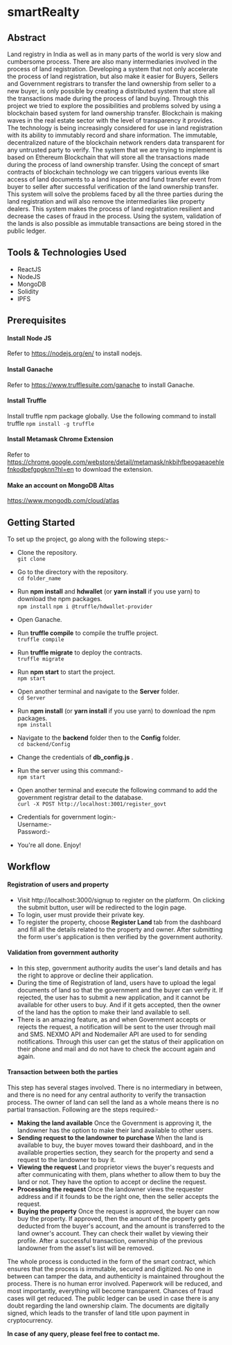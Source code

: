 # smartRealty

## Abstract

Land registry in India as well as in many parts of the world is very slow and cumbersome process. There are also many intermediaries involved in the process of land registration. Developing a system that not only accelerate the process of land registration, but also make it easier for Buyers, Sellers and Government registrars to transfer the land ownership from seller to a new buyer, is only possible by creating a distributed system that store all the transactions made during the process of land buying. Through this project we tried to explore the possibilities and problems solved by using a blockchain based system for land ownership transfer. Blockchain is making waves in the real estate sector with the level of transparency it provides. The technology is being increasingly considered for use in land registration with its ability to immutably record and share information. The immutable, decentralized nature of the blockchain network renders data transparent for any untrusted party to verify. The system that we are trying to implement is based on Ethereum Blockchain that will store all the transactions made during the process of land ownership transfer. Using the concept of smart contracts of blockchain technology we can triggers various events like access of land documents to a land inspector and fund transfer event from buyer to seller after successful verification of the land ownership transfer. This system will solve the problems faced by all the three parties during the land registration and will also remove the intermediaries like property dealers. This system makes the process of land registration resilient and decrease the cases of fraud in the process. Using the system, validation of the lands is also possible as immutable transactions are being stored in the public ledger.

## Tools & Technologies Used

- ReactJS
- NodeJS
- MongoDB
- Solidity
- IPFS

## Prerequisites

#### Install Node JS
Refer to https://nodejs.org/en/ to install nodejs.

#### Install Ganache
Refer to https://www.trufflesuite.com/ganache to install Ganache.

#### Install Truffle
Install truffle npm package globally. Use the following command to install truffle
`npm install -g truffle`

#### Install Metamask Chrome Extension
Refer to https://chrome.google.com/webstore/detail/metamask/nkbihfbeogaeaoehlefnkodbefgpgknn?hl=en to download the extension.

#### Make an account on MongoDB Altas
https://www.mongodb.com/cloud/atlas

## Getting Started
To set up the project, go along with the following steps:-
- Clone the repository. <br/>
`git clone `
- Go to the directory with the repository. <br/>
`cd folder_name`
- Run **npm install** and **hdwallet** (or **yarn install** if you use yarn) to download the npm packages. <br/>
`npm install`
`npm i @truffle/hdwallet-provider`

- Open Ganache.
- Run **truffle compile** to compile the truffle project. <br/>
`truffle compile`
- Run **truffle migrate** to deploy the contracts. <br/>
`truffle migrate`
- Run **npm start** to start the project. <br/>
`npm start`
- Open another terminal and navigate to the **Server** folder. <br/>
`cd Server`
- Run **npm install** (or **yarn install** if you use yarn) to download the npm packages. <br/>
`npm install`
- Navigate to the **backend** folder then to the **Config** folder. <br/>
`cd backend/Config`
- Change the credentials of **db_config.js** .
- Run the server using this command:- <br/>
`npm start`
- Open another terminal and execute the following command to add the government registrar detail to the database. <br/>
`curl -X POST http://localhost:3001/register_govt`
- Credentials for government login:- <br/>
Username:-  <br/>
Password:- 
- You're all done. Enjoy!

## Workflow
#### Registration of users and property
- Visit http://localhost:3000/signup to register on the platform. On clicking the submit button, user will be redirected to the login page.
- To login, user must provide their private key.
- To register the property, choose **Register Land** tab from the dashboard and fill all the details related to the property and owner.  After submitting the form user's application is then verified by the government authority.

#### Validation from government authority
- In this step, government authority audits the user's land details and has the right to approve or decline their application.
- During the time of Registration of land, users have to upload the legal documents of land so that the government and the buyer can verify it. If rejected, the user has to submit a new application, and it cannot be available for other users to buy. And if it gets accepted, then the owner of the land has the option to make their land available to sell.
- There is an amazing feature, as and when Government accepts or rejects the request, a notification will be sent to the user through mail and SMS. NEXMO API and Nodemailer API are used to for sending notifications. Through this user can get the status of their application on their phone and mail and do not have to check the account again and again.

#### Transaction between both the parties
This step has several stages involved. There is no intermediary in between, and there is no need for any central authority to verify the transaction process. The owner of land can sell the land as a whole means there is no partial transaction. Following are the steps required:-
- **Making the land available**
Once the Government is approving it, the landowner has the option to make their land available to other users.
- **Sending request to the landowner to purchase**
When the land is available to buy, the buyer moves toward their dashboard, and in the available properties section, they search for the property and send a request to the landowner to buy it.
- **Viewing the request**
Land proprietor views the buyer's requests and after communicating with them, plans whether to allow them to buy the land or not. They have the option to accept or decline the request.
- **Processing the request**
Once the landowner views the requester address and if it founds to be the right one, then the seller accepts the request.
- **Buying the property**
Once the request is approved, the buyer can now buy the property. If approved, then the amount of the property gets deducted from the buyer's account, and the amount is transferred to the land owner's account. They can check their wallet by viewing their profile. After a successful transaction, ownership of the previous landowner from the asset's list will be removed.



The whole process is conducted in the form of the smart contract, which ensures that the process is immutable, secured and digitized. No one in between can tamper the data, and authenticity is maintained throughout the process. There is no human error involved. Paperwork will be reduced, and most importantly, everything will become transparent. Chances of fraud cases will get reduced. The public ledger can be used in case there is any doubt regarding the land ownership claim. The documents are digitally signed, which leads to the transfer of land title upon payment in cryptocurrency.


**In case of any query, please feel free to contact me.**
